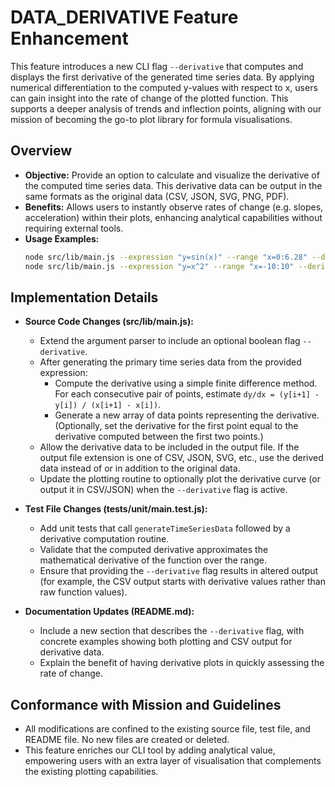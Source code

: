 # DATA_DERIVATIVE Feature Enhancement

This feature introduces a new CLI flag `--derivative` that computes and displays the first derivative of the generated time series data. By applying numerical differentiation to the computed y-values with respect to x, users can gain insight into the rate of change of the plotted function. This supports a deeper analysis of trends and inflection points, aligning with our mission of becoming the go-to plot library for formula visualisations.

## Overview

- **Objective:** Provide an option to calculate and visualize the derivative of the computed time series data. This derivative data can be output in the same formats as the original data (CSV, JSON, SVG, PNG, PDF).
- **Benefits:** Allows users to instantly observe rates of change (e.g. slopes, acceleration) within their plots, enhancing analytical capabilities without requiring external tools.
- **Usage Examples:**
  ```sh
  node src/lib/main.js --expression "y=sin(x)" --range "x=0:6.28" --derivative --file output_derivative.svg
  node src/lib/main.js --expression "y=x^2" --range "x=-10:10" --derivative --file output_derivative.csv
  ```

## Implementation Details

- **Source Code Changes (src/lib/main.js):**
  - Extend the argument parser to include an optional boolean flag `--derivative`.
  - After generating the primary time series data from the provided expression:
    - Compute the derivative using a simple finite difference method. For each consecutive pair of points, estimate `dy/dx = (y[i+1] - y[i]) / (x[i+1] - x[i])`.
    - Generate a new array of data points representing the derivative. (Optionally, set the derivative for the first point equal to the derivative computed between the first two points.)
  - Allow the derivative data to be included in the output file. If the output file extension is one of CSV, JSON, SVG, etc., use the derived data instead of or in addition to the original data.
  - Update the plotting routine to optionally plot the derivative curve (or output it in CSV/JSON) when the `--derivative` flag is active.

- **Test File Changes (tests/unit/main.test.js):**
  - Add unit tests that call `generateTimeSeriesData` followed by a derivative computation routine.
  - Validate that the computed derivative approximates the mathematical derivative of the function over the range.
  - Ensure that providing the `--derivative` flag results in altered output (for example, the CSV output starts with derivative values rather than raw function values).

- **Documentation Updates (README.md):**
  - Include a new section that describes the `--derivative` flag, with concrete examples showing both plotting and CSV output for derivative data.
  - Explain the benefit of having derivative plots in quickly assessing the rate of change.

## Conformance with Mission and Guidelines

- All modifications are confined to the existing source file, test file, and README file. No new files are created or deleted.
- This feature enriches our CLI tool by adding analytical value, empowering users with an extra layer of visualisation that complements the existing plotting capabilities.
